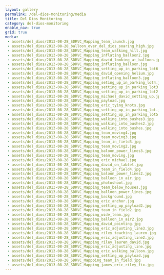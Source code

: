 ```yaml
---
layout: gallery
permalink: /del-dios-monitoring/media
title: Del Dios Monitoring
category: del-dios-monitoring
enable_nav: true
grid: true
media: 
 - assets/del_dios/2013-08-28_SDRVC_Mapping_team_launch.jpg
 - assets/del_dios/2013-08-28_balloon_over_del_dios_soaring_high.jpg
 - assets/del_dios/2013-08-28_SDRVC_Mapping_team_walking_hill.jpg
 - assets/del_dios/2013-08-28_SDRVC_Mapping_inflating_balloon2.jpg
 - assets/del_dios/2013-08-28_SDRVC_Mapping_david_looking_at_balloon.jpg
 - assets/del_dios/2013-08-28_SDRVC_Mapping_inflating_balloon.jpg
 - assets/del_dios/2013-08-28_SDRVC_Mapping_setting_up_in_parking_lot6.jpg
 - assets/del_dios/2013-08-28_SDRVC_Mapping_david_opening_helium.jpg
 - assets/del_dios/2013-08-28_SDRVC_Mapping_inflating_balloon3.jpg
 - assets/del_dios/2013-08-28_SDRVC_Mapping_seting_up_in_parking_lot4.jpg
 - assets/del_dios/2013-08-28_SDRVC_Mapping_setting_up_in_parking_lot3.jpg
 - assets/del_dios/2013-08-28_SDRVC_Mapping_setting_up_in_parking_lot2.jpg
 - assets/del_dios/2013-08-28_SDRVC_Mapping_michael_david_setting_up.jpg
 - assets/del_dios/2013-08-28_SDRVC_Mapping_payload.jpg
 - assets/del_dios/2013-08-28_SDRVC_Mapping_eric_tying_knots.jpg
 - assets/del_dios/2013-08-28_SDRVC_Mapping_setting_up_in_parking_lot.jpg
 - assets/del_dios/2013-08-28_SDRVC_Mapping_setting_up_in_parking_lot5.jpg
 - assets/del_dios/2013-08-28_SDRVC_Mapping_walking_into_bushes3.jpg
 - assets/del_dios/2013-08-28_SDRVC_Mapping_walking_into_bushes2.jpg
 - assets/del_dios/2013-08-28_SDRVC_Mapping_walking_into_bushes.jpg
 - assets/del_dios/2013-08-28_SDRVC_Mapping_team_moving4.jpg
 - assets/del_dios/2013-08-28_SDRVC_Mapping_team_moving3.jpg
 - assets/del_dios/2013-08-28_SDRVC_Mapping_team_in_field3.jpg
 - assets/del_dios/2013-08-28_SDRVC_Mapping_team_moving2.jpg
 - assets/del_dios/2013-08-28_SDRVC_Mapping_baloon_power_lines3.jpg
 - assets/del_dios/2013-08-28_SDRVC_Mapping_team_moving.jpg
 - assets/del_dios/2013-08-28_SDRVC_Mapping_eric_michael.jpg
 - assets/del_dios/2013-08-28_SDRVC_Mapping_david_on_tablet.jpg
 - assets/del_dios/2013-08-28_SDRVC_Mapping_team_in_field4.jpg
 - assets/del_dios/2013-08-28_SDRVC_Mapping_baloon_power_lines2.jpg
 - assets/del_dios/2013-08-28_SDRVC_Mapping_balloon_in_air.jpg
 - assets/del_dios/2013-08-28_SDRVC_Mapping_photoshoot.jpg
 - assets/del_dios/2013-08-28_SDRVC_Mapping_team_below_houses.jpg
 - assets/del_dios/2013-08-28_SDRVC_Mapping_balloon_power_lines.jpg
 - assets/del_dios/2013-08-28_SDRVC_Mapping_background.jpg
 - assets/del_dios/2013-08-28_SDRVC_Mapping_eric_anchor.jpg
 - assets/del_dios/2013-08-28_SDRVC_Mapping_setting_up_payload2.jpg
 - assets/del_dios/2013-08-28_SDRVC_Mapping_team_in_field2.jpg
 - assets/del_dios/2013-08-28_SDRVC_Mapping_wide_team.jpg
 - assets/del_dios/2013-08-28_SDRVC_Mapping_balloon_in_air2.jpg
 - assets/del_dios/2013-08-28_SDRVC_Mapping_david_pointing.jpg
 - assets/del_dios/2013-08-28_SDRVC_Mapping_eric_adjusting_line3.jpg
 - assets/del_dios/2013-08-28_SDRVC_Mapping_riley_teaching_lauren.jpg
 - assets/del_dios/2013-08-28_SDRVC_Mapping_eric_adjusting_line2.jpg
 - assets/del_dios/2013-08-28_SDRVC_Mapping_riley_lauren_david.jpg
 - assets/del_dios/2013-08-28_SDRVC_Mapping_eric_adjusting_line.jpg
 - assets/del_dios/2013-08-28_SDRVC_Mapping_eric_walking_balloon.jpg
 - assets/del_dios/2013-08-28_SDRVC_Mapping_setting_up_payload.jpg
 - assets/del_dios/2013-08-28_SDRVC_Mappping_team_in_field.jpg
 - assets/del_dios/2013-08-28_SDRVC_Mapping_james_eric_riley_fix.jpg
---
```


